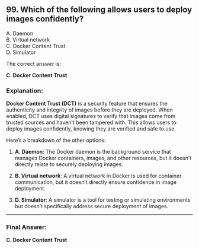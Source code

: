 ## 99. Which of the following allows users to deploy images confidently?
A. Daemon  
B. Virtual network  
C. Docker Content Trust  
D. Simulator  

The correct answer is:

**C. Docker Content Trust**

### **Explanation:**

**Docker Content Trust (DCT)** is a security feature that ensures the authenticity and integrity of images before they are deployed. When enabled, DCT uses digital signatures to verify that images come from trusted sources and haven't been tampered with. This allows users to deploy images confidently, knowing they are verified and safe to use.

Here’s a breakdown of the other options:

1. **A. Daemon**: The Docker daemon is the background service that manages Docker containers, images, and other resources, but it doesn't directly relate to securely deploying images.

2. **B. Virtual network**: A virtual network in Docker is used for container communication, but it doesn’t directly ensure confidence in image deployment.

3. **D. Simulator**: A simulator is a tool for testing or simulating environments but doesn’t specifically address secure deployment of images.

---

### **Final Answer:**
**C. Docker Content Trust**
